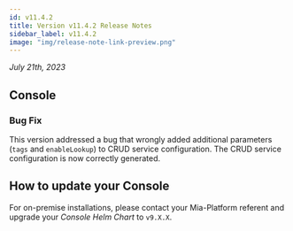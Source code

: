 ```yaml
---
id: v11.4.2
title: Version v11.4.2 Release Notes
sidebar_label: v11.4.2
image: "img/release-note-link-preview.png"
---
```


_July 21th, 2023_

## Console

### Bug Fix

This version addressed a bug that wrongly added additional parameters (`tags` and `enableLookup`) to CRUD service configuration. The CRUD service configuration is now correctly generated.

## How to update your Console

For on-premise installations, please contact your Mia-Platform referent and upgrade your _Console Helm Chart_ to `v9.X.X`.
